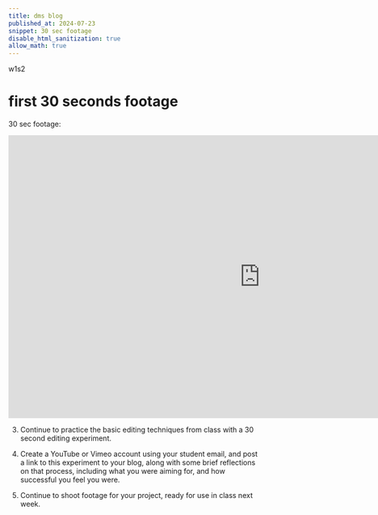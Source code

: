 ```yaml
---
title: dms blog
published_at: 2024-07-23
snippet: 30 sec footage
disable_html_sanitization: true
allow_math: true
---
```

w1s2

# first 30 seconds footage

30 sec footage:

<iframe width="996" height="560" src="https://www.youtube.com/embed/uUAHgGL9JZ4" title="240725 30 sec footage" frameborder="0" allow="accelerometer; autoplay; clipboard-write; encrypted-media; gyroscope; picture-in-picture; web-share" referrerpolicy="strict-origin-when-cross-origin" allowfullscreen></iframe>

3. Continue to practice the basic editing techniques from class with a 30 second editing experiment.

4. Create a YouTube or Vimeo account using your student email, and post a link to this experiment to your blog, along with some brief reflections on that process, including what you were aiming for, and how successful you feel you were.

5. Continue to shoot footage for your project, ready for use in class next week. 